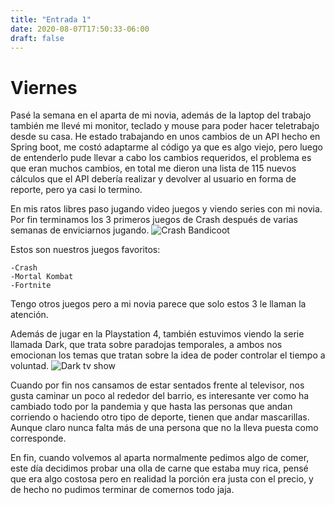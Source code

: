 ```yaml
---
title: "Entrada 1"
date: 2020-08-07T17:50:33-06:00
draft: false
---
```


# Viernes

Pasé la semana en el aparta de mi novia, además de la laptop del trabajo también me llevé mi monitor, teclado y mouse para poder hacer teletrabajo desde su casa.
He estado trabajando en unos cambios de un API hecho en Spring boot, me costó adaptarme al código ya que es algo viejo, pero luego de entenderlo pude llevar a cabo los cambios requeridos,
el problema es que eran muchos cambios, en total me dieron una lista de 115 nuevos cálculos que el API debería realizar y devolver al usuario en forma de reporte, pero ya casi lo termino.

En mis ratos libres paso jugando video juegos y viendo series con mi novia.
Por fin terminamos los 3 primeros juegos de Crash después de varias semanas de enviciarnos jugando.
![Crash Bandicoot](/Crash_Bandicoot.png)

Estos son nuestros juegos favoritos:

	-Crash
	-Mortal Kombat
	-Fortnite
Tengo otros juegos pero a mi novia parece que solo estos 3 le llaman la atención.

Además de jugar en la Playstation 4, también estuvimos viendo la serie llamada Dark, que trata sobre paradojas temporales, a ambos nos emocionan los temas que tratan sobre
la idea de poder controlar el tiempo a voluntad.
![Dark tv show](/DarkSeries.jpg)

Cuando por fin nos cansamos de estar sentados frente al televisor, nos gusta caminar un poco al rededor del barrio, es interesante ver como ha cambiado todo por la pandemia y
que hasta las personas que andan corriendo o haciendo otro tipo de deporte, tienen que andar mascarillas. Aunque claro nunca falta más de una persona que no la lleva puesta como corresponde.

En fin, cuando volvemos al aparta normalmente pedimos algo de comer, este día decidimos probar una olla de carne que estaba muy rica, pensé que era algo costosa pero en 
realidad la porción era justa con el precio, y de hecho no pudimos terminar de comernos todo jaja.